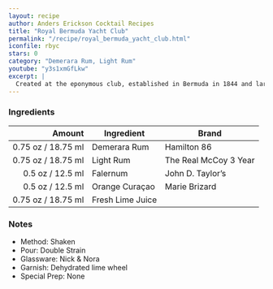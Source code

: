 ```yaml
---
layout: recipe
author: Anders Erickson Cocktail Recipes
title: "Royal Bermuda Yacht Club"
permalink: "/recipe/royal_bermuda_yacht_club.html"
iconfile: rbyc
stars: 0
category: "Demerara Rum, Light Rum"
youtube: "y3s1xmGfLkw"
excerpt: |
  Created at the eponymous club, established in Bermuda in 1844 and largely frequented by British Army Officers. Royal Bermuda Yacht Club cocktail first appears in Crosby Gaige's 1941 <i>Cocktail Guide & Ladies' Companion</i> as the favourite cocktail of Mary Mabon, then a writer for <i>Harper's Bazaar</i> fashion magazine.
---
```


### Ingredients

|  Amount | Ingredient       | Brand                 |
| ------: | ---------------- | --------------------- |
| 0.75 oz / 18.75 ml | Demerara Rum     | Hamilton 86           |
| 0.75 oz / 18.75 ml | Light Rum        | The Real McCoy 3 Year |
|  0.5 oz / 12.5 ml | Falernum         | John D. Taylor’s      |
|  0.5 oz / 12.5 ml | Orange Curaçao   | Marie Brizard         |
| 0.75 oz / 18.75 ml | Fresh Lime Juice |

### Notes

- Method: Shaken
- Pour: Double Strain
- Glassware: Nick & Nora
- Garnish: Dehydrated lime wheel
- Special Prep: None
